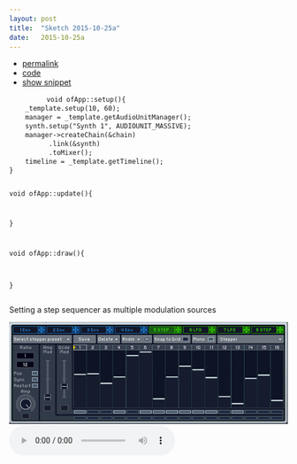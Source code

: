 ```yaml
---
layout: post
title:  "Sketch 2015-10-25a"
date:   2015-10-25a
---
```

<div class="code">
    <ul>
		<li><a href="{% post_url 2015-10-25-sketch-a %}">permalink</a></li>
		<li><a href="https://github.com/dailysketches/sketches-2015-10/tree/master/2015-10-25a">code</a></li>
		<li><a href="#" class="snippet-button">show snippet</a></li>
	</ul>
    <pre class="snippet">
        <code class="cpp">void ofApp::setup(){
    _template.setup(10, 60);
    manager = _template.getAudioUnitManager();
    synth.setup(&quot;Synth 1&quot;, AUDIOUNIT_MASSIVE);
    manager-&gt;createChain(&amp;chain)
          .link(&amp;synth)
          .toMixer();
    timeline = _template.getTimeline();
}

void ofApp::update(){

}

void ofApp::draw(){
    
}</code>
    </pre>
</div>
<p class="description">Setting a step sequencer as multiple modulation sources</p>
<p>
	<img src="https://github.com/dailysketches/sketches-2015-10/blob/master/2015-10-25a/bin/data/out/2015-10-25a.png?raw=true" alt="Sketch 2015-10-25a">
	<audio controls>
		<source src="https://github.com/dailysketches/sketches-2015-10/blob/master/2015-10-25a/bin/data/out/2015-10-25a.mp3?raw=true" type="audio/mpeg">
		Your browser does not support the audio element.
	</audio>
</p>

